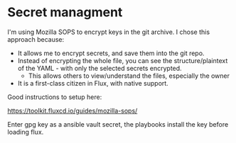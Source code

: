
# Secret managment

I'm using Mozilla SOPS to encrypt keys in the git archive.  I chose this approach because:

* It allows me to encrypt secrets, and save them into the git repo.
* Instead of encrypting the whole file, you can see the structure/plaintext of the YAML - with only the selected secrets encrypted.
  -  This allows others to view/understand the files, especially the owner
* It is a first-class citizen in Flux, with native support.



Good instructions to setup here:

https://toolkit.fluxcd.io/guides/mozilla-sops/


<!-- Save gpg key to k3s.
```
gpg --export-secret-keys \                                                                                                                                                        
--armor <insert PGP key> |
kubectl create secret generic sops-gpg \
--namespace=flux-system \
--from-file=sops.asc=/dev/stdin
``` -->

Enter gpg key as a ansible vault secret, the playbooks install the key before loading flux.